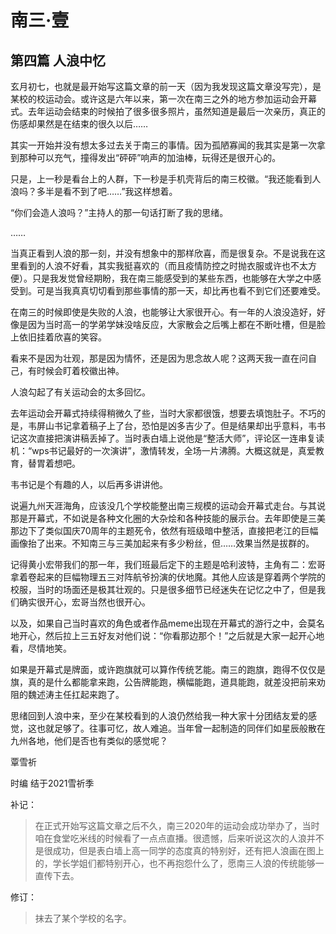 # 南三·壹

## 第四篇 人浪中忆

玄月初七，也就是最开始写这篇文章的前一天（因为我发现这篇文章没写完），是某校的校运动会。或许这是六年以来，第一次在南三之外的地方参加运动会开幕式。去年运动会结束的时候拍了很多很多照片，虽然知道是最后一次亲历，真正的伤感却果然是在结束的很久以后……

其实一开始并没有想太多过去关于南三的事情。因为孤陋寡闻的我其实是第一次拿到那种可以充气，撞得发出“砰砰”响声的加油棒，玩得还是很开心的。

只是，上一秒是看台上的人群，下一秒是手机壳背后的南三校徽。“我还能看到人浪吗？多半是看不到了吧……”我这样想着。

“你们会造人浪吗？”主持人的那一句话打断了我的思绪。

……

当真正看到人浪的那一刻，并没有想象中的那样欣喜，而是很复杂。不是说我在这里看到的人浪不好看，其实我挺喜欢的（而且疫情防控之时抛衣服或许也不太方便）。只是我发觉曾经期盼，我在南三能感受到的某些东西，也能够在大学之中感受到。可是当我真真切切看到那些事情的那一天，却比再也看不到它们还要难受。

在南三的时候即使是失败的人浪，也能够让大家很开心。有一年的人浪没造好，好像是因为当时高一的学弟学妹没啥反应，大家散会之后嘴上都在不断吐槽，但是脸上依旧挂着欣喜的笑容。

看来不是因为壮观，那是因为情怀，还是因为思念故人呢？这两天我一直在问自己，有时候会盯着校徽出神。

人浪勾起了有关运动会的太多回忆。

去年运动会开幕式持续得稍微久了些，当时大家都很饿，想要去填饱肚子。不巧的是，韦屏山书记拿着稿子上了台，恐怕是凶多吉少了。但是结果却出乎意料，韦书记这次直接把演讲稿丢掉了。当时表白墙上说他是“整活大师”，评论区一连串复读机：“wps书记最好的一次演讲”，激情转发，全场一片沸腾。大概这就是，真爱教育，替胃着想吧。

韦书记是个有趣的人，以后再多讲讲他。

说遍九州天涯海角，应该没几个学校能整出南三规模的运动会开幕式走台。与其说那是开幕式，不如说是各种文化圈的大杂烩和各种技能的展示台。去年即使是三美那边下了类似国庆70周年的主题死令，依然有班级暗中整活，直接把老江的巨幅画像抬了出来。不知南三与三美加起来有多少粉丝，但……效果当然是拔群的。

记得黄小宏带我们的那一年，我们班最后定下的主题是哈利波特，主角有二：宏哥拿着卷起来的巨幅物理五三对阵航爷扮演的伏地魔。其他人应该是穿着两个学院的校服，当时的场面还是极其壮观的。只是很多细节已经迷失在记忆之中了，但是我们确实很开心，宏哥当然也很开心。

以及，如果自己当时喜欢的角色或者作品meme出现在开幕式的游行之中，会莫名地开心，然后拉上三五好友对他们说：“你看那边那个！”之后就是大家一起开心地看，尽情地笑。

如果是开幕式是牌面，或许跑旗就可以算作传统艺能。南三的跑旗，跑得不仅仅是旗，真的是什么都能拿来跑，公告牌能跑，横幅能跑，道具能跑，就差没把前来劝阻的魏述涛主任扛起来跑了。

思绪回到人浪中来，至少在某校看到的人浪仍然给我一种大家十分团结友爱的感觉，这也就足够了。往事可忆，故人难追。当年曾一起制造的同伴们如星辰般散在九州各地，他们是否也有类似的感觉呢？

覃雪祈

时编 结于2021雪祈季

补记：
> 在正式开始写这篇文章之后不久，南三2020年的运动会成功举办了，当时咱在食堂吃米线的时候看了一点点直播。很遗憾，后来听说这次的人浪并不是很成功，但是表白墙上高一同学的态度真的特别好，还有把人浪画在图上的，学长学姐们都特别开心，也不再抱怨什么了，愿南三人浪的传统能够一直传下去。

修订：
> 抹去了某个学校的名字。
